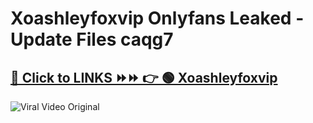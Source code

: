 
 # Xoashleyfoxvip Onlyfans Leaked - Update Files caqg7

## <h2><a href="https://clipsfans.com/Xoashleyfoxvip&ref=git">🔗 Click to LINKS ⏩⏩ 👉 🟢 Xoashleyfoxvip </a></h2>

<a href="https://clipsfans.com/Xoashleyfoxvip&ref=git" rel="nofollow" data-target="animated-image.originalLink"><img src="https://i.ibb.co.com/xMMVF88/686577567.gif" alt="Viral Video Original" style="max-width: 100%; display: inline-block;" data-target="animated-image.originalImage"></a>

